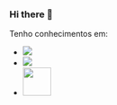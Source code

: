 ### Hi there 👋

Tenho conhecimentos em:
- <img src="https://img.shields.io/badge/CSS-239120?&style=for-the-badge&logo=css3&logoColor=white"/>
- <img src="https://img.shields.io/badge/HTML5-E34F26?style=for-the-badge&logo=html5&logoColor=white"/>
- <img style="width: 50px; heigth:10px;" src="https://static-00.iconduck.com/assets.00/php-icon-512x512-og0oh3rg.png"/>
<br>
<br>

